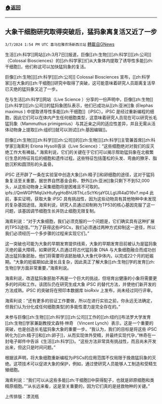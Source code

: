 ###  [:house:返回](README.md)
---


## 大象干细胞研究取得突破后，猛犸象离复活又近了一步
`3/7/2024 1:54 PM UTC 喜马拉雅农场新西兰站` [轉載自GNews](https://gnews.org/articles/2374222)

生活[[zh:科学]]网站[[zh:3月7日]]报道，巨像[[zh:生物]][[zh:科学]][[zh:公司]]（Colossal Biosciences）的[[zh:科学家]]们从大象体内提取了诱导性多能[[zh:干细胞]]，他们称这可以加快猛犸象的复活。

巨像[[zh:生物]][[zh:科学]][[zh:公司]] Colossal Biosciences 宣布，[[zh:科学家]]在大象的[[zh:干细胞]]研究中取得了突破，这可能意味着研究人员距离复活早已灭绝的猛犸象又近了一步。

在与生活[[zh:科学]]网站（Live Science ）分享的一份声明中，巨像[[zh:生物]][[zh:科学]][[zh:公司]]的猛犸象团队表示，他们已成功从[[zh:亚洲]]象 (Elephas maximus ) 中提取诱导性多能[[zh:干细胞]]（iPSC）。iPSC 是经过重新编程的细胞，因此它们可以在体内产生任何细胞类型，这意味着研究人员现在可以研究长毛猛犸象（Mammuthus primigenius）与其近亲之间的适应性差异，并且无需从活体动物身上提取[[zh:组织]]就可以测试[[zh:基因编辑]]。

巨像[[zh:生物]][[zh:科学]][[zh:公司]]的[[zh:生物]][[zh:科学]]主管兼首席[[zh:科学家]]海索利 Eriona Hysolli告诉《Live Science》：“这些细胞绝对对我们的反灭绝工作大有裨益。” 海索利说，它们的关键在于它们可以揭示帮助猛犸象在北极繁衍生息的特征背后的细胞和遗传过程。这些特征包括蓬松的头发、弯曲的獠牙、脂肪沉积和圆顶形的头盖骨。

iPSC 还开辟了一条在实验室中创造大象[[zh:精子]]和卵细胞的途径，这对于猛犸象复活至关重要。据世界自然基金会称，野外[[zh:亚洲]]象只剩下不到52,000头，从这些动物身上采集细胞将是困难且不可取的。
ipfs://QmWGPfMqUxHtufygHoBhU8ThLcScYKrjaYGLLgUR4aD16v?.mp4
此前，事实证明，获取大象 iPSC 具有挑战性，因为这些动物具有其他物种中未发现的复杂基因途径。海索利说，研究人员通过抑制称为TP53的核心基因克服了这一问题，该基因调节细胞生长并防止细胞无限复制。

海索利说：“对于大象细胞，我们必须克服的一个问题是，它们确实具有这种扩展的TP53途径。”“为了获得这些iPSCs，我们必须通过两种方式抑制这一途径，所以我们必须经历一个多步骤的过程来实现它们。”

这一突破也可能为大象的早期发育提供线索，大象的早期发育目前被认为是猛犸象灭绝的最大障碍。如果研究人员通过将古代猛犸象 DNA 与大象细胞融合而成功创造出猛犸象胚胎，他们将需要将该胚胎植入大象代孕体内，以完成22个月的妊娠期。“大象的妊娠期如此漫长且复杂，因此真正了解大象[[zh:生物]]学的发育[[zh:生物]]学方面非常重要，”海索利说。

海索利说，改造猛犸象胚胎不再是一个巨大的挑战，但培育出健康的小象将需要更多的时间和工作。该团队仍在研究生成大象 iPSC 的替代方法，并使他们新开发的方法成熟。iPSC 的突破将在预印本数据库 bioRxiv 上发布，尚未经过同行评审。

海索利说：“还有更多的验证工作要做，所以在进行实验之前，你永远无法确定，但我们认为分化成任何细胞类型\]的多能性潜力是完全存在的。”

未参与巨像[[zh:生物]][[zh:科学]][[zh:公司]]工作的[[zh:纽约]]布法罗大学发育[[zh:生物]]学家兼副教授文森特·林奇 （Vincent Lynch）表示，这是一个重要的突破，也是创造长毛猛犸象大象的重要一步。“我认为，我们的目标是将这些 iPSC 转化为[[zh:精子]]和[[zh:卵子]]，从而实现体外受精，并最终实现代孕，”林奇在一封电子邮件中告诉《生活[[zh:科学]]》。“这些方法非常具有挑战性，而且尚未开发出来，但这只是时间问题。”

根据该声明，将大象细胞重新编程为iPSCs的应用范围不仅局限于挽救猛犸象的灭绝。这项技术可以促进大象的保护，例如，通过使研究人员能够人工制造和受精生殖细胞。

海索利说：“我们可以从这些多能[[zh:干细胞]]中获得配子，也就是卵原细胞和类精原细胞。”“从长远来看，这是至关重要的，因为它们真的是拯救物种的关键。”

上传排版：漂流瓶
